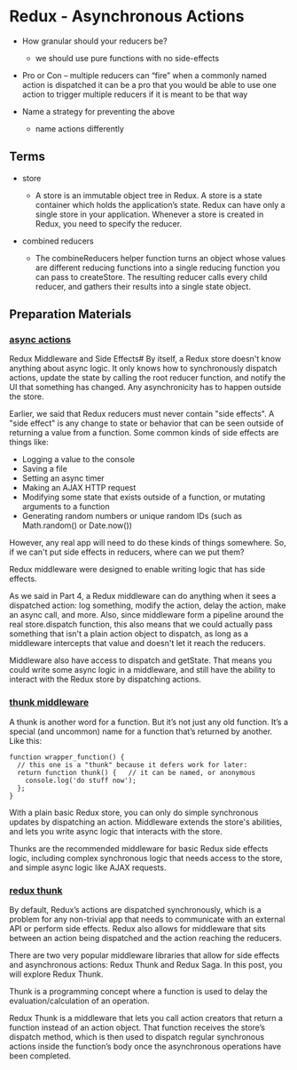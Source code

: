 # Redux - Asynchronous Actions

- How granular should your reducers be?
    - we should use pure functions with no side-effects

- Pro or Con – multiple reducers can “fire” when a commonly named action is dispatched
    it can be a pro that you would be able to use one action to trigger multiple reducers if it is meant to be that way

- Name a strategy for preventing the above
    - name actions differently 

## Terms
- store
    - A store is an immutable object tree in Redux. A store is a state container which holds the application’s state. Redux can have only a single store in your application. Whenever a store is created in Redux, you need to specify the reducer.

- combined reducers
    - The combineReducers helper function turns an object whose values are different reducing functions into a single reducing function you can pass to createStore.
    The resulting reducer calls every child reducer, and gathers their results into a single state object.

## Preparation Materials

### [async actions](https://redux.js.org/tutorials/fundamentals/part-6-async-logic)
Redux Middleware and Side Effects#
By itself, a Redux store doesn't know anything about async logic. It only knows how to synchronously dispatch actions, update the state by calling the root reducer function, and notify the UI that something has changed. Any asynchronicity has to happen outside the store.

Earlier, we said that Redux reducers must never contain "side effects". A "side effect" is any change to state or behavior that can be seen outside of returning a value from a function. Some common kinds of side effects are things like:

- Logging a value to the console
- Saving a file
- Setting an async timer
- Making an AJAX HTTP request
- Modifying some state that exists outside of a function, or mutating arguments to a function
- Generating random numbers or unique random IDs (such as Math.random() or Date.now())

However, any real app will need to do these kinds of things somewhere. So, if we can't put side effects in reducers, where can we put them?

Redux middleware were designed to enable writing logic that has side effects.

As we said in Part 4, a Redux middleware can do anything when it sees a dispatched action: log something, modify the action, delay the action, make an async call, and more. Also, since middleware form a pipeline around the real store.dispatch function, this also means that we could actually pass something that isn't a plain action object to dispatch, as long as a middleware intercepts that value and doesn't let it reach the reducers.

Middleware also have access to dispatch and getState. That means you could write some async logic in a middleware, and still have the ability to interact with the Redux store by dispatching actions.


### [thunk middleware](https://github.com/reduxjs/redux-thunk)
A thunk is another word for a function. But it’s not just any old function. It’s a special (and uncommon) name for a function that’s returned by another. Like this:

```
function wrapper_function() {
  // this one is a "thunk" because it defers work for later:
  return function thunk() {   // it can be named, or anonymous
    console.log('do stuff now');
  };
}
```

With a plain basic Redux store, you can only do simple synchronous updates by dispatching an action. Middleware extends the store's abilities, and lets you write async logic that interacts with the store.

Thunks are the recommended middleware for basic Redux side effects logic, including complex synchronous logic that needs access to the store, and simple async logic like AJAX requests.

### [redux thunk](https://www.digitalocean.com/community/tutorials/redux-redux-thunk)
By default, Redux’s actions are dispatched synchronously, which is a problem for any non-trivial app that needs to communicate with an external API or perform side effects. Redux also allows for middleware that sits between an action being dispatched and the action reaching the reducers.

There are two very popular middleware libraries that allow for side effects and asynchronous actions: Redux Thunk and Redux Saga. In this post, you will explore Redux Thunk.

Thunk is a programming concept where a function is used to delay the evaluation/calculation of an operation.

Redux Thunk is a middleware that lets you call action creators that return a function instead of an action object. That function receives the store’s dispatch method, which is then used to dispatch regular synchronous actions inside the function’s body once the asynchronous operations have been completed.